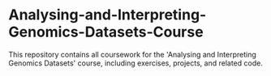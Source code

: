 # Analysing-and-Interpreting-Genomics-Datasets-Course
This repository contains all coursework for the 'Analysing and Interpreting Genomics Datasets' course, including exercises, projects, and related code.
